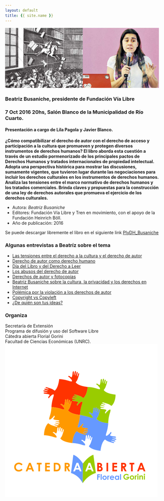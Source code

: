 ```yaml
---
layout: default
title: {{ site.name }}
---
```


![](./img/bea.jpg)

### **Beatriz Busaniche, presidente de Fundación Vía Libre**

### 7 Oct 2016 20hs, Salón Blanco de la Municipalidad de Río Cuarto.

#### Presentación a cargo de Lila Pagola y Javier Blanco.

**¿Cómo compatibilizar el derecho de autor con el derecho de acceso y participación a la cultura que promueven y protegen diversos instrumentos de derechos humanos? El libro aborda esta cuestión a través de un estudio pormenorizado de los principales pactos de Derechos Humanos y tratados internacionales de propiedad intelectual. Adopta una perspectiva histórica para mostrar las discusiones, sumamente vigentes, que tuvieron lugar durante las negociaciones para incluir los derechos culturales en los instrumentos de derechos humanos. Analiza las tensiones entre el marco normativo de derechos humanos y los tratados comerciales. Brinda claves y propuestas para la construcción de una ley de derechos autorales que promueva el ejercicio de los derechos culturales.**

- Autora: *Beatriz Busaniche*
- Editores: Fundación Vía Libre y Tren en movimiento, con el apoyo de la Fundación Heinrich Böll.
- Año de publicación: 2016

Se puede descargar libremente el libro en el siguiente link [PIyDH_Busaniche](
http://www.vialibre.org.ar/wp-content/uploads/2016/04/piydh_busaniche.pdf)

### Algunas entrevistas a Beatríz sobre el tema

- [Las tensiones entre el derecho a la cultura y el derecho de autor](https://www.youtube.com/watch?v=No5H0WWcO-8)
- [Derecho de autor como derecho humano](https://www.youtube.com/watch?v=rPvkHoaxeXo)
- [Día del Libro y del Derecho a Leer](https://www.youtube.com/watch?v=rxGqkkaBLnc)
- [Los abusos del derecho de autor](https://www.youtube.com/watch?v=olM2HE7iUgY)
- [Derechos de autor y fotocopias](https://www.youtube.com/watch?v=gAF6_vjxl68)
- [Beatriz Busaniche sobre la cultura, la privacidad y los derechos en Internet](https://www.youtube.com/watch?v=lCQ_GA1nmtk)
- [Polémica por la violación a los derechos de autor](https://www.youtube.com/watch?v=b-CbrmCW1vY)
- [Copyright vs Copyleft](https://www.youtube.com/watch?v=smBuZdpCL1o)
- [¿De quién son tus ideas?](https://www.youtube.com/watch?v=c-0tEvw1i4s)

### Organiza

Secretaría de Extensión  
Programa de difusión y uso del Software Libre  
Cátedra abierta Florial Gorini  
Facultad de Ciencias Económicas (UNRC).
![](./img/FlorealGorini.png)
